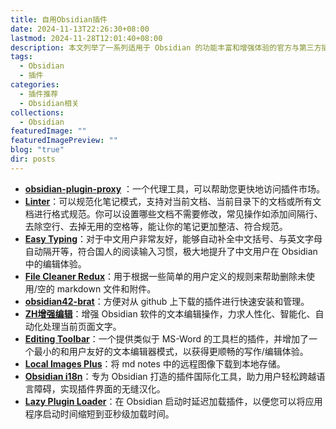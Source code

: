 ```yaml
---
title: 自用Obsidian插件
date: 2024-11-13T22:26:30+08:00
lastmod: 2024-11-28T12:01:40+08:00
description: 本文列举了一系列适用于 Obsidian 的功能丰富和增强体验的官方与第三方插件。
tags:
  - Obsidian
  - 插件
categories:
  - 插件推荐
  - Obsidian相关
collections:
  - Obsidian
featuredImage: ""
featuredImagePreview: ""
blog: "true"
dir: posts
---
```


+ [**obsidian-plugin-proxy**](https://github.com/gslnzfq/obsidian-plugin-proxy) ：一个代理工具，可以帮助您更快地访问插件市场。
+ [**Linter**](https://github.com/platers/obsidian-linter)：可以规范化笔记模式，支持对当前文档、当前目录下的文档或所有文档进行格式规范。你可以设置哪些文档不需要修改，常见操作如添加间隔行、去除空行、去掉无用的空格等，能让你的笔记更加整洁、符合规范。
+ [**Easy Typing**](https://github.com/Yaozhuwa/easy-typing-obsidian)：对于中文用户非常友好，能够自动补全中文括号、与英文字母自动隔开等，符合国人的阅读输入习惯，极大地提升了中文用户在 Obsidian 中的编辑体验。
+ [**File Cleaner Redux**](https://github.com/husjon/obsidian-file-cleaner-redux)：用于根据一些简单的用户定义的规则来帮助删除未使用/空的 markdown 文件和附件。
+ [**obsidian42-brat**](https://github.com/TfTHacker/obsidian42-brat)：方便对从 github 上下载的插件进行快速安装和管理。
+ [**ZH增强编辑**](https://github.com/obsidian-canzi/Enhanced-editing)：增强 Obsidian 软件的文本编辑操作，力求人性化、智能化、自动化处理当前页面文字。
+ [**Editing Toolbar**](https://github.com/PKM-er/obsidian-editing-toolbar)：一个提供类似于 MS-Word 的工具栏的插件，并增加了一个最小的和用户友好的文本编辑器模式，以获得更顺畅的写作/编辑体验。
+ [**Local Images Plus**](https://github.com/Sergei-Korneev/obsidian-local-images-plus)：将 md notes 中的远程图像下载到本地存储。
+ [**Obsidian i18n**](https://github.com/0011000000110010/obsidian-i18n)：专为 Obsidian 打造的插件国际化工具，助力用户轻松跨越语言障碍，实现插件界面的无缝汉化。
+ [**Lazy Plugin Loader**](https://github.com/alangrainger/obsidian-lazy-plugins)：在 Obsidian 启动时延迟加载插件，以便您可以将应用程序启动时间缩短到亚秒级加载时间。
